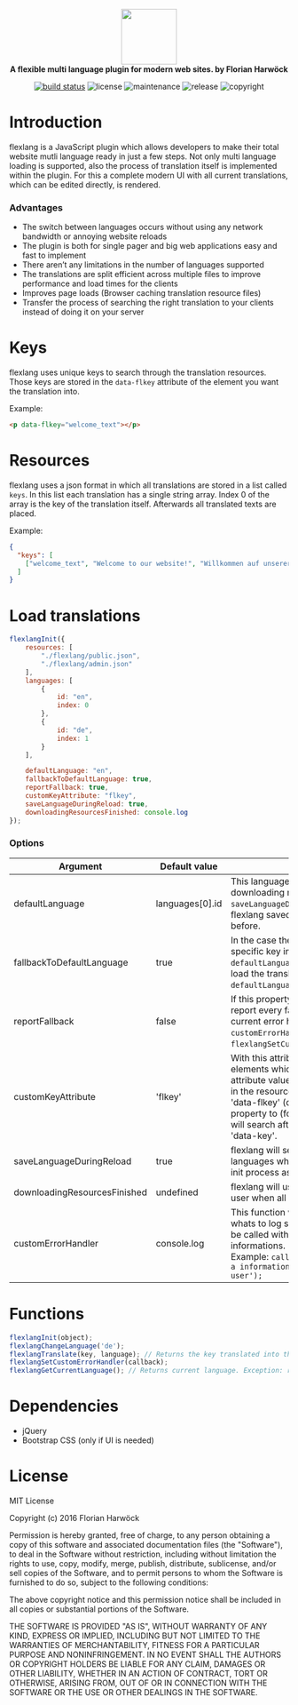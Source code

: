 <p align="center">
    <a href="#0">
        <img src="https://raw.githubusercontent.com/harwoeck/flexlang/master/logo/logo.png" height="100px">
    </a>
    <br>
    <strong>A flexible multi language plugin for modern web sites. by Florian Harwöck</strong>
</p>

<p align="center">
    <a href="https://travis-ci.org/harwoeck/flexlang"><img src="https://travis-ci.org/harwoeck/flexlang.svg?branch=master" alt="build status"></a>
    <img src="https://img.shields.io/badge/license-MIT%20license-blue.svg" alt="license">
    <img src="https://img.shields.io/badge/maintained%3F-yes-brightgreen.svg" alt="maintenance">
    <img src="https://img.shields.io/badge/release-beta%20development-orange.svg" alt="release">
    <img src="https://img.shields.io/badge/copyright-florian%20harwoeck%202016-red.svg" alt="copyright">
</p>

# Introduction
flexlang is a JavaScript plugin which allows developers to make their total website mutli language ready in just a few steps. Not only multi language loading is supported, also the process of translation itself is implemented within the plugin. For this a complete modern UI with all current translations, which can be edited directly, is rendered.

### Advantages
* The switch between languages occurs without using any network bandwidth or annoying website reloads
* The plugin is both for single pager and big web applications easy and fast to implement
* There aren’t any limitations in the number of languages supported
* The translations are split efficient across multiple files to improve performance and load times for the clients
* Improves page loads (Browser caching translation resource files)
* Transfer the process of searching the right translation to your clients instead of doing it on your server

# Keys
flexlang uses unique keys to search through the translation resources. Those keys are stored in the `data-flkey` attribute of the element you want the translation into.

Example:
```html
<p data-flkey="welcome_text"></p>
```

# Resources
flexlang uses a json format in which all translations are stored in a list called `keys`. In this list each translation has a single string array. Index 0 of the array is the key of the translation itself. Afterwards all translated texts are placed.

Example:
```json
{
  "keys": [
    ["welcome_text", "Welcome to our website!", "Willkommen auf unserer Webseite!"]
  ]
}
```

# Load translations
```javascript
flexlangInit({
    resources: [
        "./flexlang/public.json",
        "./flexlang/admin.json"
    ],
    languages: [
        {
            id: "en",
            index: 0
        },
        {
            id: "de",
            index: 1
        }
    ],

    defaultLanguage: "en",
    fallbackToDefaultLanguage: true,
    reportFallback: true,
    customKeyAttribute: "flkey",
    saveLanguageDuringReload: true,
    downloadingResourcesFinished: console.log
});
```

### Options
Argument | Default value | Description
-------- | ------------- | -----------
defaultLanguage | languages[0].id | This language will be loaded after downloading resources. Except: `saveLanguageDuringReload` is set to true and flexlang saved the language in this browser before.
fallbackToDefaultLanguage | true | In the case there isn't a translation for a specific key in a language (other than `defaultLanguage`) flexlang will load try to load the translation from the `defaultLanguage`.
reportFallback | false | If this property is set to true, flexlang will report every fallback scenario to the current error handler (can be set through `customErrorHandler` or `flexlangSetCustomErrorHandler(callback)`).
customKeyAttribute | 'flkey' | With this attribute flexlang detects elements which need a translation. The attribute value is the translation key defined in the resource file. If you don't want to use 'data-flkey' (default) you can set this property to (for example) 'key' and flexlang will search after all elements with attribute 'data-key'.
saveLanguageDuringReload | true | flexlang will set browser cookies to save languages which will be used in the next init process as inital language for the user.
downloadingResourcesFinished | undefined | flexlang will use this callback to inform the user when all resources are loaded.
customErrorHandler | console.log | This function will be called when flexlang whats to log something. All callbacks will be called with a string which contains all informations.<br>Example: `callback('[flexlang.js] This is a information from flexlang to inform my user');`

# Functions

```javascript
flexlangInit(object);
flexlangChangeLanguage('de');
flexlangTranslate(key, language); // Returns the key translated into the language. Exception: return undefined (see log)
flexlangSetCustomErrorHandler(callback);
flexlangGetCurrentLanguage(); // Returns current language. Exception: return undefined (see log)
```

# Dependencies
* jQuery
* Bootstrap CSS (only if UI is needed) 

# License 
MIT License

Copyright (c) 2016 Florian Harwöck

Permission is hereby granted, free of charge, to any person obtaining a copy
of this software and associated documentation files (the "Software"), to deal
in the Software without restriction, including without limitation the rights
to use, copy, modify, merge, publish, distribute, sublicense, and/or sell
copies of the Software, and to permit persons to whom the Software is
furnished to do so, subject to the following conditions:

The above copyright notice and this permission notice shall be included in all
copies or substantial portions of the Software.

THE SOFTWARE IS PROVIDED "AS IS", WITHOUT WARRANTY OF ANY KIND, EXPRESS OR
IMPLIED, INCLUDING BUT NOT LIMITED TO THE WARRANTIES OF MERCHANTABILITY,
FITNESS FOR A PARTICULAR PURPOSE AND NONINFRINGEMENT. IN NO EVENT SHALL THE
AUTHORS OR COPYRIGHT HOLDERS BE LIABLE FOR ANY CLAIM, DAMAGES OR OTHER
LIABILITY, WHETHER IN AN ACTION OF CONTRACT, TORT OR OTHERWISE, ARISING FROM,
OUT OF OR IN CONNECTION WITH THE SOFTWARE OR THE USE OR OTHER DEALINGS IN THE
SOFTWARE.
